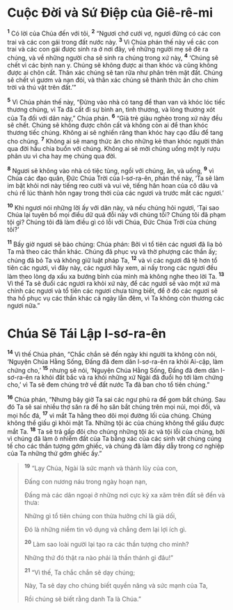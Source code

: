 # Cuộc Ðời và Sứ Ðiệp của Giê-rê-mi
<sup><b>1</b></sup> Có lời của Chúa đến với tôi, <sup><b>2</b></sup> “Ngươi chớ cưới vợ, ngươi đừng có các con trai và các con gái trong đất nước này. <sup><b>3</b></sup> Vì Chúa phán thế này về các con trai và các con gái được sinh ra ở nơi đây, về những người mẹ sẽ đẻ ra chúng, và về những người cha sẽ sinh ra chúng trong xứ này, <sup><b>4</b></sup> ‘Chúng sẽ chết vì các bịnh nan y. Chúng sẽ không được ai than khóc và cũng không được ai chôn cất. Thân xác chúng sẽ tan rữa như phân trên mặt đất. Chúng sẽ chết vì gươm và nạn đói, và thân xác chúng sẽ thành thức ăn cho chim trời và thú vật trên đất.’”

<sup><b>5</b></sup> Vì Chúa phán thế này, “Ðừng vào nhà có tang để than van và khóc lóc tiếc thương chúng, vì Ta đã cất đi sự bình an, tình thương, và lòng thương xót của Ta đối với dân này,” Chúa phán. <sup><b>6</b></sup> “Già trẻ giàu nghèo trong xứ này đều sẽ chết. Chúng sẽ không được chôn cất và không còn ai để than khóc thương tiếc chúng. Không ai sẽ nghiến răng than khóc hay cạo đầu để tang cho chúng. <sup><b>7</b></sup> Không ai sẽ mang thức ăn cho những kẻ than khóc người thân qua đời hầu chia buồn với chúng. Không ai sẽ mời chúng uống một ly rượu phân ưu vì cha hay mẹ chúng qua đời.

<sup><b>8</b></sup> Ngươi sẽ không vào nhà có tiệc tùng, ngồi với chúng, ăn, và uống, <sup><b>9</b></sup> vì Chúa các đạo quân, Ðức Chúa Trời của I-sơ-ra-ên, phán thế này, ‘Ta sẽ làm im bặt khỏi nơi này tiếng reo cười và vui vẻ, tiếng hân hoan của cô dâu và chú rể lúc thành hôn ngay trong thời của các ngươi và trước mắt các ngươi.’

<sup><b>10</b></sup> Khi ngươi nói những lời ấy với dân này, và nếu chúng hỏi ngươi, ‘Tại sao Chúa lại tuyên bố mọi điều dữ quá đỗi này với chúng tôi? Chúng tôi đã phạm tội gì? Chúng tôi đã làm điều gì có lỗi với Chúa, Ðức Chúa Trời của chúng tôi?’

<sup><b>11</b></sup> Bấy giờ ngươi sẽ bảo chúng: Chúa phán: Bởi vì tổ tiên các ngươi đã lìa bỏ Ta mà theo các thần khác. Chúng đã phục vụ và thờ phượng các thần ấy; chúng đã bỏ Ta và không giữ luật pháp Ta, <sup><b>12</b></sup> và vì các ngươi đã tệ hơn tổ tiên các ngươi, vì đây này, các ngươi hãy xem, ai nấy trong các ngươi đều làm theo lòng dạ xấu xa bướng bỉnh của mình mà không nghe theo lời Ta. <sup><b>13</b></sup> Vì thế Ta sẽ đuổi các ngươi ra khỏi xứ này, để các ngươi sẽ vào một xứ mà chính các ngươi và tổ tiên các ngươi chưa từng biết, để ở đó các ngươi sẽ tha hồ phục vụ các thần khác cả ngày lẫn đêm, vì Ta không còn thương các ngươi nữa.”

# Chúa Sẽ Tái Lập I-sơ-ra-ên
<sup><b>14</b></sup> Vì thế Chúa phán, “Chắc chắn sẽ đến ngày khi người ta không còn nói, ‘Nguyện Chúa Hằng Sống, Ðấng đã đem dân I-sơ-ra-ên ra khỏi Ai-cập, làm chứng cho,’ <sup><b>15</b></sup> nhưng sẽ nói, ‘Nguyện Chúa Hằng Sống, Ðấng đã đem dân I-sơ-ra-ên ra khỏi đất bắc và ra khỏi những xứ Ngài đã đuổi họ tới làm chứng cho,’ vì Ta sẽ đem chúng trở về đất nước Ta đã ban cho tổ tiên chúng.”

<sup><b>16</b></sup> Chúa phán, “Nhưng bây giờ Ta sai các ngư phủ ra để gom bắt chúng. Sau đó Ta sẽ sai nhiều thợ săn ra để họ săn bắt chúng trên mọi núi, mọi đồi, và mọi hốc đá, <sup><b>17</b></sup> vì mắt Ta hằng theo dõi mọi đường lối của chúng. Chúng không thể giấu gì khỏi mặt Ta. Những tội ác của chúng không thể giấu được mắt Ta. <sup><b>18</b></sup> Ta sẽ trả gấp đôi cho chúng những tội ác và tội lỗi của chúng, bởi vì chúng đã làm ô nhiễm đất của Ta bằng xác của các sinh vật chúng cúng tế cho các thần tượng gớm ghiếc, và chúng đã làm đầy dẫy trong cơ nghiệp của Ta những thứ gớm ghiếc ấy.”

> <sup><b>19</b></sup> “Lạy Chúa, Ngài là sức mạnh và thành lũy của con,
> 
> Ðấng con nương náu trong ngày hoạn nạn,
> 
> Ðấng mà các dân ngoại ở những nơi cực kỳ xa xăm trên đất sẽ đến và thưa:
> 
> Những gì tổ tiên chúng con thừa hưởng chỉ là giả dối,
> 
> Ðó là những niềm tin vô dụng và chẳng đem lại lợi ích gì.
> 
> <sup><b>20</b></sup> Làm sao loài người lại tạo ra các thần tượng cho mình?
> 
> Những thứ đó thật ra nào phải là thần thánh gì đâu!”
>
> <sup><b>21</b></sup> “Vì thế, Ta chắc chắn sẽ dạy chúng;
> 
> Này, Ta sẽ dạy cho chúng biết quyền năng và sức mạnh của Ta,
> 
> Rồi chúng sẽ biết rằng danh Ta là Chúa.”
